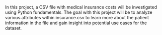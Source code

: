 In this project, a CSV file with medical insurance costs will be investigated using Python fundamentals. 
The goal with this project will be to analyze various attributes within insurance.csv to learn more about 
the patient information in the file and gain insight into potential use cases for the dataset.